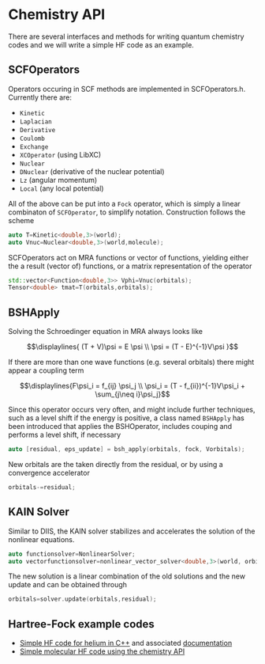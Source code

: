 # Chemistry API

There are several interfaces and methods for writing quantum chemistry codes and we will write a simple HF code as an example.

## SCFOperators
Operators occuring in SCF methods are implemented in SCFOperators.h. Currently there 
are: 
 - ```Kinetic```
 - ```Laplacian```
 - ```Derivative```
 - ```Coulomb```
 - ```Exchange```
 - ```XCOperator``` (using LibXC)
 - ```Nuclear```
 - ```DNuclear``` (derivative of the nuclear potential)
 - ```Lz``` (angular momentum)
 - ```Local``` (any local potential)
 
All of the above can be put into a ```Fock``` operator, which is simply a linear combinaton 
of ```SCFOperator```, to simplify notation. Construction follows the scheme
```c++
auto T=Kinetic<double,3>(world);
auto Vnuc=Nuclear<double,3>(world,molecule);
```
SCFOperators act on MRA functions or vector of functions, yielding either the a result (vector of) functions, 
or a matrix representation of the operator
```c++
std::vector<Function<double,3>> Vphi=Vnuc(orbitals);
Tensor<double> tmat=T(orbitals,orbitals);
```

## BSHApply
Solving the Schroedinger equation in MRA always looks like
```math
\displaylines{
(T + V)\psi  = E \psi \\
\psi = (T - E)^{-1}V\psi
}
```
If there are more than one wave functions (e.g. several orbitals) there might appear
a coupling term 
```math
\displaylines{F\psi_i  = f_{ij} \psi_j \\
\psi_i = (T - f_{ii})^{-1}V\psi_i + \sum_{j\neq i}\psi_j}
```
Since this operator occurs very often, and might include further techniques, 
such as a level shift if the energy is positive, a class named ```BSHApply``` 
has been introduced that applies the BSHOperator, includes couping and performs 
a level shift, if necessary
```c++
auto [residual, eps_update] = bsh_apply(orbitals, fock, Vorbitals);
```
New orbitals are the taken directly from the residual, or by using a convergence accelerator
```c++
orbitals-=residual;
```

## KAIN Solver
Similar to DIIS, the KAIN solver stabilizes and accelerates the solution of the nonlinear equations.

```c++
auto functionsolver=NonlinearSolver;
auto vectorfunctionsolver=nonlinear_vector_solver<double,3>(world, orbitals.size());
```
The new solution is a linear combination of the old solutions and the new update and can be obtained through
```c++
orbitals=solver.update(orbitals,residual);
```

## Hartree-Fock example codes

* [Simple HF code for helium in C++](https://github.com/m-a-d-n-e-s-s/madness/blob/master/src/examples/hehf.cc) and associated [documentation](https://m-a-d-n-e-s-s.github.io/madness/api-doc/group__examplehehf.html)
* [Simple molecular HF code using the chemistry API](https://github.com/m-a-d-n-e-s-s/madness/blob/master/doc/tutorial/simple_hf.cpp)


